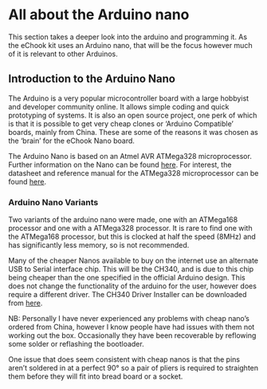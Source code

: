 # All about the Arduino nano

This section takes a deeper look into the arduino and programming it. As the eChook kit uses an Arduino nano, that will be the focus however much of it is relevant to other Arduinos.

## **Introduction to the Arduino Nano**

The Arduino is a very popular microcontroller board with a large hobbyist and developer community online. It allows simple coding and quick prototyping of systems. It is also an open source project, one perk of which is that it is possible to get very cheap clones or ‘Arduino Compatible’ boards, mainly from China. These are some of the reasons it was chosen as the ‘brain’ for the eChook Nano board.

The Arduino Nano is based on an Atmel AVR ATMega328 microprocessor. Further information on the Nano can be found [here](https://www.arduino.cc/en/Main/ArduinoBoardNano). For interest, the datasheet and reference manual for the ATMega328 microprocessor can be found [here](http://www.atmel.com/images/atmel-8271-8-bit-avr-microcontroller-atmega48a-48pa-88a-88pa-168a-168pa-328-328p_datasheet_complete.pdf).

### Arduino Nano Variants

Two variants of the arduino nano were made, one with an ATMega168 processor and one with a ATMega328 processor. It is rare to find one with the ATMega168 processor, but this is clocked at half the speed \(8MHz\) and has significantly less memory, so is not recommended.

Many of the cheaper Nanos available to buy on the internet use an alternate USB to Serial interface chip. This will be the CH340, and is due to this chip being cheaper than the one specified in the official Arduino design. This does not change the functionality of the arduino for the user, however does require a different driver. The CH340 Driver Installer can be downloaded from [here](https://drive.google.com/file/d/0B8NB2ERSryMSdlQxNFpPM1BGenc/view?usp=sharing).

NB: Personally I have never experienced any problems with cheap nano’s ordered from China, however I know people have had issues with them not working out the box. Occasionally they have been recoverable by reflowing some solder or reflashing the bootloader.

One issue that does seem consistent with cheap nanos is that the pins aren’t soldered in at a perfect 90° so a pair of pliers is required to straighten them before they will fit into bread board or a socket.

  


